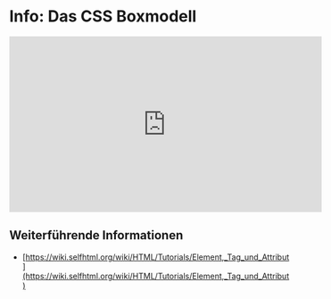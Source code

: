 # Info: Das CSS Boxmodell
<iframe title="Einführung HTML: Elemente, Tags und Attribute" width="560" height="315" src="https://zumvideo.de/videos/embed/3711fb8c-114a-4642-97a2-08882811bc44" frameborder="0" allowfullscreen="" sandbox="allow-same-origin allow-scripts allow-popups"></iframe>

## Weiterführende Informationen
- [https://wiki.selfhtml.org/wiki/HTML/Tutorials/Element,_Tag_und_Attribut](https://wiki.selfhtml.org/wiki/HTML/Tutorials/Element,_Tag_und_Attribut)